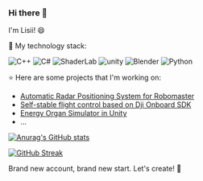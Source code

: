 ### Hi there 👋

I'm Lisii! :smile:

:page_with_curl: My technology stack:

![C++](https://img.shields.io/badge/C/C++-%230175C2.svg?style=for-the-badge&logo=cplusplus&logoColor=white)
![C#](https://img.shields.io/badge/Csharp-%2302569B.svg?style=for-the-badge&logo=sharp&logoColor=white)
![ShaderLab](https://img.shields.io/badge/ShaderLab/HLSL-%230175C2.svg?style=for-the-badge&logo=resharper&logoColor=white)
![unity](https://img.shields.io/badge/Unity-%2311234.svg?style=for-the-badge&logo=unity&logoColor=white)
![Blender](https://img.shields.io/badge/Blender-%230258.svg?style=for-the-badge&logo=blender&logoColor=white)
![Python](https://img.shields.io/badge/python-%23000000.svg?style=for-the-badge&logo=python&logoColor=white)

:star: Here are some projects that I'm working on:

- [Automatic Radar Positioning System for Robomaster](https://github.com/Alliance-Algorithm/ARPS)
- [Self-stable flight control based on Dji Onboard SDK](https://github.com/Alliance-Algorithm/rmcs_flight)
- [Energy Organ Simulator in Unity](https://github.com/Alliance-Algorithm/EnergyOrganSimulator)
- ...

[![Anurag's GitHub stats](https://github-readme-stats.vercel.app/api?username=Lisiiii)](https://github.com/anuraghazra/github-readme-stats)

[![GitHub Streak](https://github-readme-streak-stats.herokuapp.com/?user=Lisiiii)](https://git.io/streak-stats)

Brand new account, brand new start. Let's create! :wrench:
